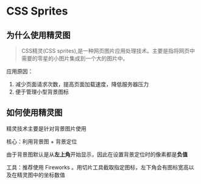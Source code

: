 # CSS Sprites

## 为什么使用精灵图

> CSS精灵(CSS sprites),是一种网页图片应用处理技术。主要是指将网页中需要的零星的小图片集成到一个大的图片中。

应用原因：

1. 减少页面请求次数，提高页面加载速度，降低服务器压力
2. 便于管理小型背景图标

## 如何使用精灵图

精灵技术主要是针对背景图片使用

核心：利用背景图 + 背景定位

由于背景图默认是从**左上角**开始显示，因此在设置背景定位时的像素都是**负值**

工具：推荐使用 Fireworks 。用切片工具截取指定图标，左下角会有图标宽高以及在精灵图中的坐标数值